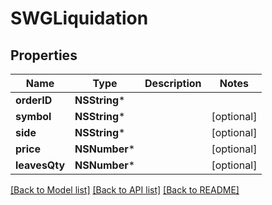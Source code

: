 # SWGLiquidation

## Properties
Name | Type | Description | Notes
------------ | ------------- | ------------- | -------------
**orderID** | **NSString*** |  | 
**symbol** | **NSString*** |  | [optional] 
**side** | **NSString*** |  | [optional] 
**price** | **NSNumber*** |  | [optional] 
**leavesQty** | **NSNumber*** |  | [optional] 

[[Back to Model list]](../README.md#documentation-for-models) [[Back to API list]](../README.md#documentation-for-api-endpoints) [[Back to README]](../README.md)



